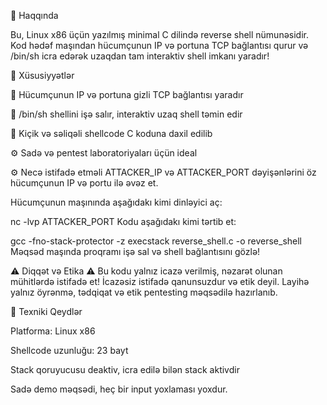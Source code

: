 🚀 Haqqında

Bu, Linux x86 üçün yazılmış minimal C dilində reverse shell nümunəsidir. Kod hədəf maşından hücumçunun IP və portuna TCP bağlantısı qurur və /bin/sh icra edərək uzaqdan tam interaktiv shell imkanı yaradır!

🎯 Xüsusiyyətlər

🔌 Hücumçunun IP və portuna gizli TCP bağlantısı yaradır

🐚 /bin/sh shellini işə salır, interaktiv uzaq shell təmin edir

🧩 Kiçik və səliqəli shellcode C koduna daxil edilib

⚙️ Sadə və pentest laboratoriyaları üçün ideal

⚙️ Necə istifadə etməli
ATTACKER_IP və ATTACKER_PORT dəyişənlərini öz hücumçunun IP və portu ilə əvəz et.

Hücumçunun maşınında aşağıdakı kimi dinləyici aç:

nc -lvp ATTACKER_PORT
Kodu aşağıdakı kimi tərtib et:


gcc -fno-stack-protector -z execstack reverse_shell.c -o reverse_shell
Məqsəd maşında proqramı işə sal və shell bağlantısını gözlə!

⚠️ Diqqət və Etika
⚠️ Bu kodu yalnız icazə verilmiş, nəzarət olunan mühitlərdə istifadə et!
İcazəsiz istifadə qanunsuzdur və etik deyil.
Layihə yalnız öyrənmə, tədqiqat və etik pentesting məqsədilə hazırlanıb.

🔧 Texniki Qeydlər

Platforma: Linux x86

Shellcode uzunluğu: 23 bayt

Stack qoruyucusu deaktiv, icra edilə bilən stack aktivdir

Sadə demo məqsədi, heç bir input yoxlaması yoxdur.

